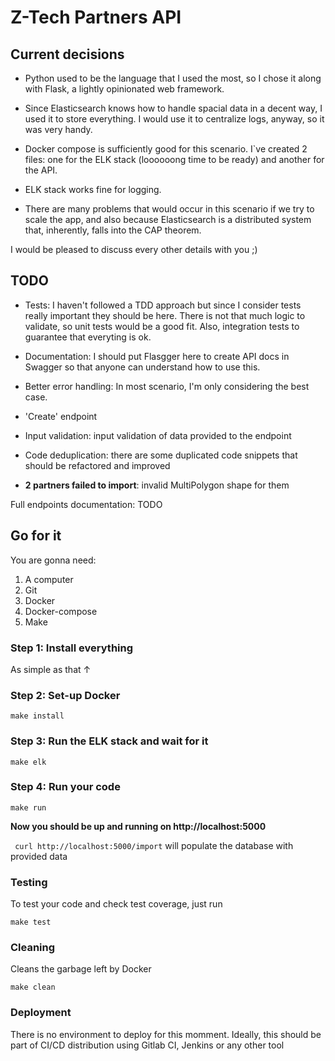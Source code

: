 # Z-Tech Partners API

## Current decisions
- Python used to be the language that I used the most, so I chose it along with Flask, a lightly opinionated web framework.

- Since Elasticsearch knows how to handle spacial data in a decent way, I used it to store everything. I would use it to centralize logs, anyway, so it was very handy.

- Docker compose is sufficiently good for this scenario. I`ve created 2 files: one for the ELK stack (loooooong time to be ready) and another for the API.

- ELK stack works fine for logging.

- There are many problems that would occur in this scenario if we try to scale the app, and also because Elasticsearch is a distributed system that, inherently, falls into the CAP theorem.

I would be pleased to discuss every other details with you ;)


## TODO
- Tests: I haven't followed a TDD approach but since I consider tests really important they should be here.
There is not that much logic to validate, so unit tests would be a good fit. Also, integration tests to guarantee that everyting is ok.

- Documentation: I should put Flasgger here to create API docs in Swagger so that anyone can understand how to use this.

- Better error handling: In most scenario, I'm only considering the best case.

- 'Create' endpoint

- Input validation: input validation of data provided to the endpoint

- Code deduplication: there are some duplicated code snippets that should be refactored and improved

- **2 partners failed to import**: invalid MultiPolygon shape for them

Full endpoints documentation: TODO

## Go for it
You are gonna need:
1. A computer
2. Git
4. Docker
5. Docker-compose
6. Make

### Step 1: Install everything
As simple as that ↑ 

### Step 2: Set-up Docker
```
make install
```

### Step 3: Run the ELK stack and wait for it
```
make elk
```

### Step 4: Run your code
```
make run
```

**Now you should be up and running on http://localhost:5000**

``` curl http://localhost:5000/import``` will populate the database with provided data

### Testing
To test your code and check test coverage, just run
```
make test
```

### Cleaning
Cleans the garbage left by Docker
```
make clean
```

### Deployment
There is no environment to deploy for this momment.
Ideally, this should be part of CI/CD distribution using Gitlab CI, Jenkins or any other tool